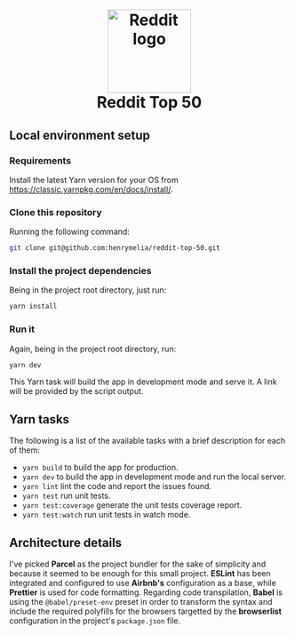 <h1 align="center">
  <a href="https://github.com/henrymelia/reddit-top-50">
    <img src="https://www.redditinc.com/assets/images/site/reddit-logo.png"
    width="150" alt="Reddit logo">
  </a>
  <br>
  Reddit Top 50
</h1>

## Local environment setup

### Requirements

Install the latest Yarn version for your OS from https://classic.yarnpkg.com/en/docs/install/.

### Clone this repository

Running the following command:
```bash
git clone git@github.com:henrymelia/reddit-top-50.git
```

### Install the project dependencies

Being in the project root directory, just run:
```bash
yarn install
```

### Run it

Again, being in the project root directory, run:
```bash
yarn dev
```
This Yarn task will build the app in development mode and serve it. A link will be provided by the script output.

## Yarn tasks

The following is a list of the available tasks with a brief description for each of them:

- `yarn build` to build the app for production.
- `yarn dev` to build the app in development mode and run the local server.
- `yarn lint` lint the code and report the issues found.
- `yarn test` run unit tests.
- `yarn test:coverage` generate the unit tests coverage report.
- `yarn test:watch` run unit tests in watch mode.

## Architecture details

I've picked **Parcel** as the project bundler for the sake of simplicity and because it seemed to be enough for this small project. **ESLint** has been integrated and configured to use **Airbnb's** configuration as a base, while **Prettier** is used for code formatting. Regarding code transpilation, **Babel** is using the `@babel/preset-env` preset in order to transform the syntax and include the required polyfills for the browsers targetted by the **browserlist** configuration in the project's `package.json` file.
